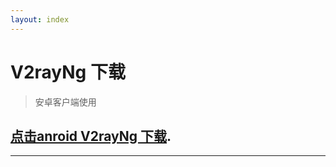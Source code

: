 ```yaml
---
layout: index
---
```



# V2rayNg 下载
> 安卓客户端使用
## [点击anroid V2rayNg 下载](https://github.com/weithink/weithink.github.io/releases/download/v2rayNg_apk/v2rayng_1.4.13.apk).

---

